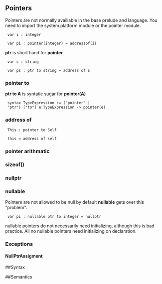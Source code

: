 Pointers
--------

Pointers are not normally availiable in the base prelude and language. You need to import the system.platform module or the pointer module.

` var i : integer`

` var pi : pointer(integer) = addressof(i)`

**ptr** is short hand for **pointer**

` var s : string`

` var ps : ptr to string = address of s`

### pointer to

**ptr to A** is syntatic sugar for **pointer(A)**

` syntax TypeExpression := ("pointer" | "ptr") ["to"] e:TypeExpression -> pointer(e)`

### address of

` This : pointer to Self`

` this = address of self`

### pointer arithmatic

### sizeof()

### nullptr

### nullable

Pointers are not allowed to be null by default **nullable** gets over this "problem".

` var pi : nullable ptr to integer = nullptr`

nullable pointers do not necessarily need initializing, although this is bad practice. All no nullable pointers need initializing on declaration.
 
### Exceptions

#### NullPtrAssigment

##Syntax


##Semantics
